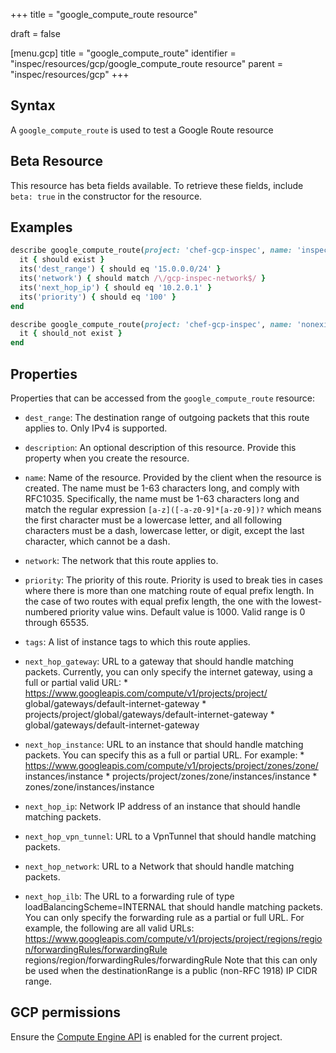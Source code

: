+++
title = "google_compute_route resource"

draft = false


[menu.gcp]
title = "google_compute_route"
identifier = "inspec/resources/gcp/google_compute_route resource"
parent = "inspec/resources/gcp"
+++

## Syntax

A `google_compute_route` is used to test a Google Route resource


## Beta Resource
This resource has beta fields available. To retrieve these fields, include `beta: true` in the constructor for the resource.

## Examples

```ruby
describe google_compute_route(project: 'chef-gcp-inspec', name: 'inspec-gcp-route') do
  it { should exist }
  its('dest_range') { should eq '15.0.0.0/24' }
  its('network') { should match /\/gcp-inspec-network$/ }
  its('next_hop_ip') { should eq '10.2.0.1' }
  its('priority') { should eq '100' }
end

describe google_compute_route(project: 'chef-gcp-inspec', name: 'nonexistent') do
  it { should_not exist }
end
```

## Properties

Properties that can be accessed from the `google_compute_route` resource:


  * `dest_range`: The destination range of outgoing packets that this route applies to. Only IPv4 is supported.

  * `description`: An optional description of this resource. Provide this property when you create the resource.

  * `name`: Name of the resource. Provided by the client when the resource is created. The name must be 1-63 characters long, and comply with RFC1035.  Specifically, the name must be 1-63 characters long and match the regular expression `[a-z]([-a-z0-9]*[a-z0-9])?` which means the first character must be a lowercase letter, and all following characters must be a dash, lowercase letter, or digit, except the last character, which cannot be a dash.

  * `network`: The network that this route applies to.

  * `priority`: The priority of this route. Priority is used to break ties in cases where there is more than one matching route of equal prefix length.  In the case of two routes with equal prefix length, the one with the lowest-numbered priority value wins.  Default value is 1000. Valid range is 0 through 65535.

  * `tags`: A list of instance tags to which this route applies.

  * `next_hop_gateway`: URL to a gateway that should handle matching packets.  Currently, you can only specify the internet gateway, using a full or partial valid URL:  * https://www.googleapis.com/compute/v1/projects/project/ global/gateways/default-internet-gateway * projects/project/global/gateways/default-internet-gateway * global/gateways/default-internet-gateway

  * `next_hop_instance`: URL to an instance that should handle matching packets. You can specify this as a full or partial URL. For example:  * https://www.googleapis.com/compute/v1/projects/project/zones/zone/ instances/instance * projects/project/zones/zone/instances/instance * zones/zone/instances/instance

  * `next_hop_ip`: Network IP address of an instance that should handle matching packets.

  * `next_hop_vpn_tunnel`: URL to a VpnTunnel that should handle matching packets.

  * `next_hop_network`: URL to a Network that should handle matching packets.

  * `next_hop_ilb`: The URL to a forwarding rule of type loadBalancingScheme=INTERNAL that should handle matching packets. You can only specify the forwarding rule as a partial or full URL. For example, the following are all valid URLs: https://www.googleapis.com/compute/v1/projects/project/regions/region/forwardingRules/forwardingRule regions/region/forwardingRules/forwardingRule Note that this can only be used when the destinationRange is a public (non-RFC 1918) IP CIDR range.


## GCP permissions

Ensure the [Compute Engine API](https://console.cloud.google.com/apis/library/compute.googleapis.com/) is enabled for the current project.
